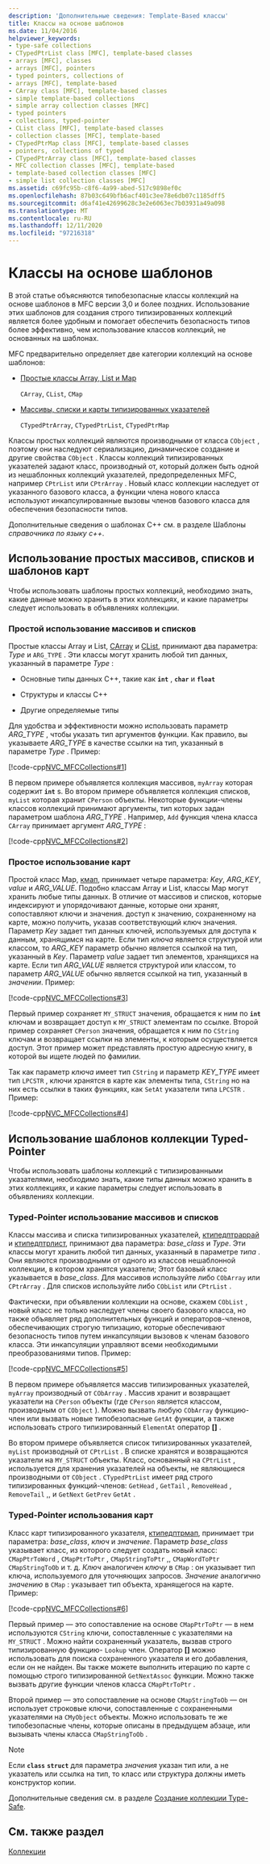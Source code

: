 ```yaml
---
description: 'Дополнительные сведения: Template-Based классы'
title: Классы на основе шаблонов
ms.date: 11/04/2016
helpviewer_keywords:
- type-safe collections
- CTypedPtrList class [MFC], template-based classes
- arrays [MFC], classes
- arrays [MFC], pointers
- typed pointers, collections of
- arrays [MFC], template-based
- CArray class [MFC], template-based classes
- simple template-based collections
- simple array collection classes [MFC]
- typed pointers
- collections, typed-pointer
- CList class [MFC], template-based classes
- collection classes [MFC], template-based
- CTypedPtrMap class [MFC], template-based classes
- pointers, collections of typed
- CTypedPtrArray class [MFC], template-based classes
- MFC collection classes [MFC], template-based
- template-based collection classes [MFC]
- simple list collection classes [MFC]
ms.assetid: c69fc95b-c8f6-4a99-abed-517c9898ef0c
ms.openlocfilehash: 87b03c649bfb6acf401c3ee78e6db07c1185dff5
ms.sourcegitcommit: d6af41e42699628c3e2e6063ec7b03931a49a098
ms.translationtype: MT
ms.contentlocale: ru-RU
ms.lasthandoff: 12/11/2020
ms.locfileid: "97216318"
---
```

# <a name="template-based-classes"></a>Классы на основе шаблонов

В этой статье объясняются типобезопасные классы коллекций на основе шаблонов в MFC версии 3,0 и более поздних. Использование этих шаблонов для создания строго типизированных коллекций является более удобным и помогает обеспечить безопасность типов более эффективно, чем использование классов коллекций, не основанных на шаблонах.

MFC предварительно определяет две категории коллекций на основе шаблонов:

- [Простые классы Array, List и Map](#_core_using_simple_array.2c_.list.2c_.and_map_templates)

   `CArray`, `CList`, `CMap`

- [Массивы, списки и карты типизированных указателей](#_core_using_typed.2d.pointer_collection_templates)

   `CTypedPtrArray`, `CTypedPtrList`, `CTypedPtrMap`

Классы простых коллекций являются производными от класса `CObject` , поэтому они наследуют сериализацию, динамическое создание и другие свойства `CObject` . Классы коллекций типизированных указателей задают класс, производный от, который должен быть одной из нешаблонных коллекций указателей, предопределенных MFC, например `CPtrList` или `CPtrArray` . Новый класс коллекции наследует от указанного базового класса, а функции члена нового класса используют инкапсулированные вызовы членов базового класса для обеспечения безопасности типов.

Дополнительные сведения о шаблонах C++ см. [](../cpp/templates-cpp.md) в разделе Шаблоны *справочника по языку c++*.

## <a name="using-simple-array-list-and-map-templates"></a><a name="_core_using_simple_array.2c_.list.2c_.and_map_templates"></a> Использование простых массивов, списков и шаблонов карт

Чтобы использовать шаблоны простых коллекций, необходимо знать, какие данные можно хранить в этих коллекциях, и какие параметры следует использовать в объявлениях коллекции.

### <a name="simple-array-and-list-usage"></a><a name="_core_simple_array_and_list_usage"></a> Простой использование массивов и списков

Простые классы Array и List, [CArray](../mfc/reference/carray-class.md) и [CList](../mfc/reference/clist-class.md), принимают два параметра: *Type* и `ARG_TYPE` . Эти классы могут хранить любой тип данных, указанный в параметре *Type* :

- Основные типы данных C++, такие как **`int`** , **`char`** и **`float`**

- Структуры и классы C++

- Другие определяемые типы

Для удобства и эффективности можно использовать параметр *ARG_TYPE* , чтобы указать тип аргументов функции. Как правило, вы указываете *ARG_TYPE* в качестве ссылки на тип, указанный в параметре *Type* . Пример:

[!code-cpp[NVC_MFCCollections#1](../mfc/codesnippet/cpp/template-based-classes_1.cpp)]

В первом примере объявляется коллекция массивов, `myArray` которая содержит **`int`** s. Во втором примере объявляется коллекция списков, `myList` которая хранит `CPerson` объекты. Некоторые функции-члены классов коллекций принимают аргументы, тип которых задан параметром шаблона *ARG_TYPE* . Например, `Add` функция члена класса `CArray` принимает аргумент *ARG_TYPE* :

[!code-cpp[NVC_MFCCollections#2](../mfc/codesnippet/cpp/template-based-classes_2.cpp)]

### <a name="simple-map-usage"></a><a name="_core_simple_map_usage"></a> Простое использование карт

Простой класс Map, [кмап](../mfc/reference/cmap-class.md), принимает четыре параметра: *Key*, *ARG_KEY*, *value* и *ARG_VALUE*. Подобно классам Array и List, классы Map могут хранить любые типы данных. В отличие от массивов и списков, которые индексируют и упорядочивают данные, которые они хранят, сопоставляют ключи и значения. доступ к значению, сохраненному на карте, можно получить, указав соответствующий ключ значения. Параметр *Key* задает тип данных ключей, используемых для доступа к данным, хранящимся на карте. Если тип *ключа* является структурой или классом, то *ARG_KEY* параметр обычно является ссылкой на тип, указанный в *Key*. Параметр *value* задает тип элементов, хранящихся на карте. Если тип *ARG_VALUE* является структурой или классом, то параметр *ARG_VALUE* обычно является ссылкой на тип, указанный в *значении*. Пример:

[!code-cpp[NVC_MFCCollections#3](../mfc/codesnippet/cpp/template-based-classes_3.cpp)]

Первый пример сохраняет `MY_STRUCT` значения, обращается к ним по **`int`** ключам и возвращает доступ к `MY_STRUCT` элементам по ссылке. Второй пример сохраняет `CPerson` значения, обращается к ним по `CString` ключам и возвращает ссылки на элементы, к которым осуществляется доступ. Этот пример может представлять простую адресную книгу, в которой вы ищете людей по фамилии.

Так как параметр *ключа* имеет тип `CString` и параметр *KEY_TYPE* имеет тип `LPCSTR` , ключи хранятся в карте как элементы типа, `CString` но на них есть ссылки в таких функциях, как `SetAt` указатели типа `LPCSTR` . Пример:

[!code-cpp[NVC_MFCCollections#4](../mfc/codesnippet/cpp/template-based-classes_4.cpp)]

## <a name="using-typed-pointer-collection-templates"></a><a name="_core_using_typed.2d.pointer_collection_templates"></a> Использование шаблонов коллекции Typed-Pointer

Чтобы использовать шаблоны коллекций с типизированными указателями, необходимо знать, какие типы данных можно хранить в этих коллекциях, и какие параметры следует использовать в объявлениях коллекции.

### <a name="typed-pointer-array-and-list-usage"></a><a name="_core_typed.2d.pointer_array_and_list_usage"></a> Typed-Pointer использование массивов и списков

Классы массива и списка типизированных указателей, [ктипедптраррай](../mfc/reference/ctypedptrarray-class.md) и [ктипедптрлист](../mfc/reference/ctypedptrlist-class.md), принимают два параметра: *base_class* и *Type*. Эти классы могут хранить любой тип данных, указанный в параметре *типа* . Они являются производными от одного из классов нешаблонной коллекции, в котором хранятся указатели; Этот базовый класс указывается в *base_class*. Для массивов используйте либо `CObArray` или `CPtrArray` . Для списков используйте либо `CObList` или `CPtrList` .

Фактически, при объявлении коллекции на основе, скажем `CObList` , новый класс не только наследует члены своего базового класса, но также объявляет ряд дополнительных функций и операторов-членов, обеспечивающих строгую типизацию, которые обеспечивают безопасность типов путем инкапсуляции вызовов к членам базового класса. Эти инкапсуляции управляют всеми необходимыми преобразованиями типов. Пример:

[!code-cpp[NVC_MFCCollections#5](../mfc/codesnippet/cpp/template-based-classes_5.cpp)]

В первом примере объявляется массив типизированных указателей, `myArray` производный от `CObArray` . Массив хранит и возвращает указатели на `CPerson` объекты (где `CPerson` является классом, производным от `CObject` ). Можно вызвать любую `CObArray` функцию-член или вызвать новые типобезопасные `GetAt` функции, а также использовать строго типизированный `ElementAt` оператор **[]** .

Во втором примере объявляется список типизированных указателей, `myList` производный от `CPtrList` . В списке хранятся и возвращаются указатели на `MY_STRUCT` объекты. Класс, основанный на `CPtrList` , используется для хранения указателей на объекты, не являющиеся производными от `CObject` . `CTypedPtrList` имеет ряд строго типизированных функций-членов: `GetHead` , `GetTail` , `RemoveHead` , `RemoveTail` ,, и `GetNext` `GetPrev` `GetAt` .

### <a name="typed-pointer-map-usage"></a><a name="_core_typed.2d.pointer_map_usage"></a> Typed-Pointer использования карт

Класс карт типизированного указателя, [ктипедптрмап](../mfc/reference/ctypedptrmap-class.md), принимает три параметра: *base_class*, *ключ* и *значение*. Параметр *base_class* указывает класс, из которого следует создать новый класс: `CMapPtrToWord` , `CMapPtrToPtr` , `CMapStringToPtr` ,, `CMapWordToPtr` `CMapStringToOb` и т. д. *Ключ* аналогичен *ключу* в `CMap` : он указывает тип ключа, используемого для уточняющих запросов. *Значение* аналогично *значению* в `CMap` : указывает тип объекта, хранящегося на карте. Пример:

[!code-cpp[NVC_MFCCollections#6](../mfc/codesnippet/cpp/template-based-classes_6.cpp)]

Первый пример — это сопоставление на основе `CMapPtrToPtr` — в нем используются `CString` ключи, сопоставленные с указателями на `MY_STRUCT` . Можно найти сохраненный указатель, вызвав строго типизированную функцию- `Lookup` член. Оператор **[]** можно использовать для поиска сохраненного указателя и его добавления, если он не найден. Вы также можете выполнить итерацию по карте с помощью строго типизированной `GetNextAssoc` функции. Можно также вызвать другие функции членов класса `CMapPtrToPtr` .

Второй пример — это сопоставление на основе `CMapStringToOb` — он использует строковые ключи, сопоставленные с сохраненными указателями на `CMyObject` объекты. Можно использовать те же типобезопасные члены, которые описаны в предыдущем абзаце, или вызывать члены класса `CMapStringToOb` .

> [!NOTE]
> Если **`class`** **`struct`** для параметра *значения* указан тип или, а не указатель или ссылка на тип, то класс или структура должны иметь конструктор копии.

Дополнительные сведения см. в разделе [Создание коллекции Type-Safe](../mfc/how-to-make-a-type-safe-collection.md).

## <a name="see-also"></a>См. также раздел

[Коллекции](../mfc/collections.md)
